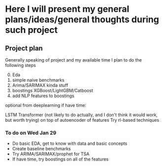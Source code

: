 # Here I will present my general plans/ideas/general thoughts during such project


## Project plan

Generally speaking of project and my available time I plan to do the following steps

0) Eda
1) simple naive benchmarks
2) Arima/SARIMAX kinda stuff
3) boostings XGBoost/LightGBM/Catboost
4) add NLP features to boostings

optional from deeplearning if have time:

LSTM
Transformer (not likely to do actually, and I don't think it would work, but worth trying) on top of autoencoder of features
Try rl-based techniques

### To do on Wed Jan 29
* Do basic EDA, get to know with data and basic concepts 
* Create baseline benchmarks
* Try ARIMA/SARIMAX/prophet for TSA
* If have time, try boostings on all of the features